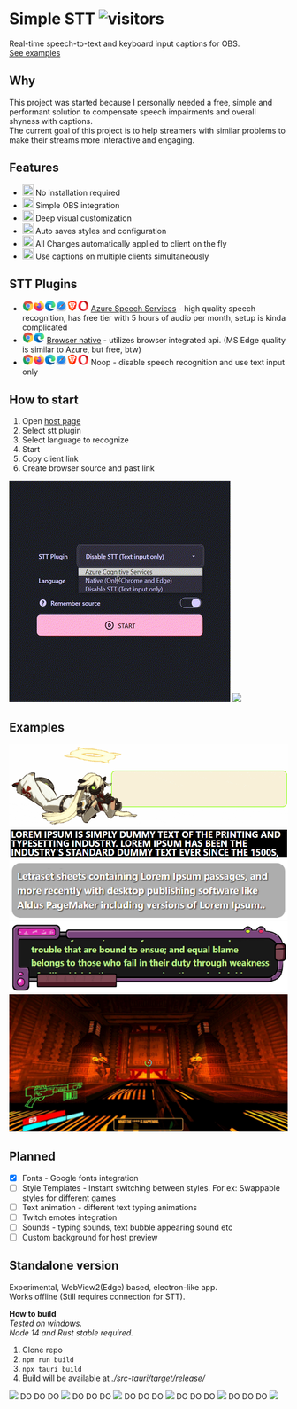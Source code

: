 # Simple STT ![visitors](https://visitor-badge.glitch.me/badge?page_id=mmpneo.simple_obs_stt)
Real-time speech-to-text and keyboard input captions for OBS.  
[See examples](#examples)

## Why
This project was started because I personally needed a free, simple and performant solution to compensate speech impairments and overall shyness with captions.  
The current goal of this project is to help streamers with similar problems to make their streams more interactive and engaging.

## Features
- <img src="https://cdn.betterttv.net/emote/5d38aaa592fc550c2d5996b8/1x" width="20" height="20"> No installation required
- <img src="https://cdn.betterttv.net/emote/6086e99a39b5010444d069fc/1x" width="20" height="20"> Simple OBS integration
- <img src="https://cdn.betterttv.net/emote/601b35be4e3ab965ef7684b2/1x" width="20" height="20"> Deep visual customization
- <img src="https://cdn.betterttv.net/emote/587fc95dafc2ff756c3f3012/1x" width="20" height="20"> Auto saves styles and configuration
- <img src="https://cdn.betterttv.net/emote/5b35cae2f3a33e2b6f0058ef/1x" width="20" height="20"> All Changes automatically applied to client on the fly
- <img src="https://cdn.frankerfacez.com/emoticon/145916/1" width="20" height="20"> Use captions on multiple clients simultaneously

## STT Plugins
- <img src=".github/images/browsers/desktop_main.png" height=20> [Azure Speech Services](https://azure.microsoft.com/en-us/pricing/details/cognitive-services/speech-services/) - high quality speech recognition, has free tier with 5 hours of audio per month, setup is kinda complicated
- <img src=".github/images/browsers/chrome.png" height=20><img src=".github/images/browsers/edge.png" height=20> [Browser native](https://caniuse.com/speech-recognition) - utilizes browser integrated api. (MS Edge quality is similar to Azure, but free, btw)
- <img src=".github/images/browsers/desktop_main.png" height=20> Noop - disable speech recognition and use text input only

## How to start
1. Open [host page](https://mmpneo.github.io/simple_obs_stt)
2. Select stt plugin
2. Select language to recognize
3. Start
4. Copy client link
5. Create browser source and past link

<img src=".github/images/howto/stt_ui.gif">
<img src=".github/images/howto/obs_ui.gif">

## Examples
<img src=".github/images/examples/ex-1.gif">
<img src=".github/images/examples/ex-1.png">
<img src=".github/images/examples/ex-2.png">
<img src=".github/images/examples/ex-3.png">
<img src=".github/images/examples/ex-4.jpg">

## Planned
- [x] Fonts - Google fonts integration
- [ ] Style Templates - Instant switching between styles. For ex: Swappable styles for different games
- [ ] Text animation - different text typing animations
- [ ] Twitch emotes integration
- [ ] Sounds - typing sounds, text bubble appearing sound etc
- [ ] Custom background for host preview

## Standalone version
Experimental, WebView2(Edge) based, electron-like app.  
Works offline (Still requires connection for STT).

**How to build**  
*Tested on windows.*  
*Node 14 and Rust stable required.*
1. Clone repo
2. ``` npm run build ```
3. ```npx tauri build```
4. Build will be available at *./src-tauri/target/release/*


![](https://cdn.betterttv.net/emote/603bef907c74605395f3604a/1x) DO DO DO ![](https://cdn.betterttv.net/emote/603bef907c74605395f3604a/1x) DO DO DO ![](https://cdn.betterttv.net/emote/603bef907c74605395f3604a/1x) DO DO DO ![](https://cdn.betterttv.net/emote/603bef907c74605395f3604a/1x) DO DO DO ![](https://cdn.betterttv.net/emote/603bef907c74605395f3604a/1x) DO DO DO ![](https://cdn.betterttv.net/emote/603bef907c74605395f3604a/1x)
